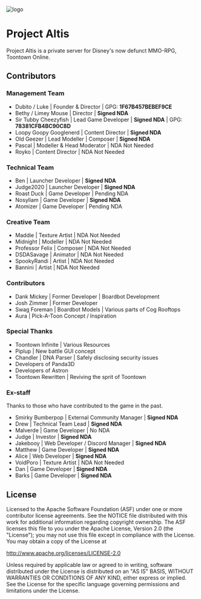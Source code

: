 ![logo](https://projectaltis.com/_assets/_img/logo.png)

# Project Altis
Project Altis is a private server for Disney's now defunct MMO-RPG, Toontown Online.

## Contributors

### Management Team
* Dubito / Luke | Founder & Director | GPG: **1F67B457BEBEF9CE**
* Bethy / Limey Mouse | Director | **Signed NDA**
* Sir Tubby Cheezyfish | Lead Game Developer | **Signed NDA** | GPG: **78381CFB4BC90C8D**
* Loopy Goopy Googlenerd | Content Director | **Signed NDA**
* Old Geezer | Lead Modeller | Composer | **Signed NDA**
* Pascal | Modeller & Head Moderator | NDA Not Needed
* Royko | Content Director | NDA Not Needed

### Technical Team
* Ben | Launcher Developer | **Signed NDA**
* Judge2020 | Launcher Developer | **Signed NDA**
* Roast Duck | Game Developer | Pending NDA
* Nosyliam | Game Developer | **Signed NDA**
* Atomizer | Game Developer | Pending NDA

### Creative Team
* Maddie | Texture Artist | NDA Not Needed
* Midnight | Modeller | NDA Not Needed
* Professor Felix | Composer | NDA Not Needed
* DSDASavage | Animator | NDA Not Needed
* SpookyRandi | Artist | NDA Not Needed
* Bannini | Artist | NDA Not Needed

### Contributors
* Dank Mickey | Former Developer | Boardbot Development
* Josh Zimmer | Former Developer
* Swag Foreman | Boardbot Models | Various parts of Cog Rooftops
* Aura | Pick-A-Toon Concept / Inspiration

### Special Thanks
* Toontown Infinite | Various Resources
* Piplup | New battle GUI concept
* Chandler | DNA Parser | Safely disclosing security issues
* Developers of Panda3D
* Developers of Astron
* Toontown Rewritten | Reviving the sprit of Toontown

### Ex-staff
Thanks to those who have contributed to the game in the past.
* Smirky Bumberpop | External Community Manager | **Signed NDA**
* Drew | Technical Team Lead | **Signed NDA**
* Malverde | Game Developer | No NDA
* Judge | Investor | **Signed NDA**
* Jakebooy | Web Developer / Discord Manager | **Signed NDA**
* Matthew | Game Developer | **Signed NDA**
* Alice | Web Developer | **Signed NDA**
* VoidPoro | Texture Artist | NDA Not Needed
* Dan | Game Developer | **Signed NDA**
* Barks | Game Developer | **Signed NDA**




## License
Licensed to the Apache Software Foundation (ASF) under one or more contributor license agreements. See the NOTICE file distributed with this work for additional information regarding copyright ownership. The ASF licenses this file to you under the Apache License, Version 2.0 (the "License"); you may not use this file except in compliance with the License. You may obtain a copy of the License at

http://www.apache.org/licenses/LICENSE-2.0

Unless required by applicable law or agreed to in writing, software distributed under the License is distributed on an "AS IS" BASIS, WITHOUT WARRANTIES OR CONDITIONS OF ANY KIND, either express or implied. See the License for the specific language governing permissions and limitations under the License.
